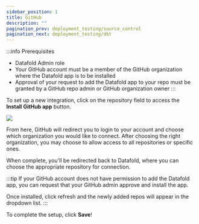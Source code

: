 ```yaml
---
sidebar_position: 1
title: GitHub
description: ""
pagination_prev: deployment_testing/source_control
pagination_next: deployment_testing/dbt
---
```

<!-- :::caution
If you are on an VPC deployment, you should first create a GitHub App for the integration. See [GitHub integration for Datafold VPC](enterprise_accounts/vpc_deployments/github_vpc) before proceeding with this tutorial.
::: -->

:::info Prerequisites
* Datafold Admin role
* Your GitHub account must be a member of the GitHub organization where the Datafold app is to be installed
* Approval of your request to add the Datafold app to your repo must be granted by a GitHub repo admin or GitHub organization owner
:::

To set up a new integration, click on the repository field to access the **Install GitHub app** button.

![](/img/github_install_button.png)

From here, GitHub will redirect you to login to your account and choose which organization you would like to connect. After choosing the right organization, you may choose to allow access to all repositories or specific ones. 

When complete, you'll be redirected back to Datafold, where you can choose the appropriate repository for connection. 

:::tip
If your GitHub account does not have permission to add the Datafold app, you can request that your GitHub admin approve and install the app.

Once installed, click refresh and the newly added repos will appear in the dropdown list.
:::

To complete the setup, click **Save**!

